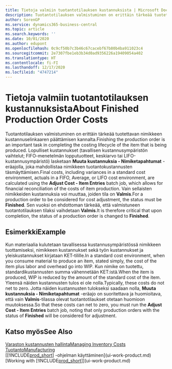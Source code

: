 ```yaml
---
title: Tietoja valmiin tuotantotilauksen kustannuksista | Microsoft Docs
description: Tuotantotilauksen valmistuminen on erittäin tärkeää tuotettavan nimikkeen kustannuselinkaaren päättämisen kannalta. Lopulliset kustannukset (tavallisen kustannusympäristön vaihtelut, FIFO-menetelmän lopputuotteet, keskiarvo tai LIFO-kustannusympäristö) lasketaan Muuta kustannuksia - Nimiketapahtumat -eräajolla.
author: SorenGP
ms.service: dynamics365-business-central
ms.topic: article
ms.search.keywords: ''
ms.date: 10/01/2020
ms.author: edupont
ms.openlocfilehash: 0c9cf50b7c3b46c67cacebf67b80b4ba911023c4
ms.sourcegitcommit: 2e7307fbe1eb3b34d0ad9356226a19409054a402
ms.translationtype: HT
ms.contentlocale: fi-FI
ms.lasthandoff: 12/17/2020
ms.locfileid: "4747214"
---
```

# <a name="about-finished-production-order-costs"></a><span data-ttu-id="3b0e6-104">Tietoja valmiin tuotantotilauksen kustannuksista</span><span class="sxs-lookup"><span data-stu-id="3b0e6-104">About Finished Production Order Costs</span></span>
<span data-ttu-id="3b0e6-105">Tuotantotilauksen valmistuminen on erittäin tärkeää tuotettavan nimikkeen kustannuselinkaaren päättämisen kannalta.</span><span class="sxs-lookup"><span data-stu-id="3b0e6-105">Finishing the production order is an important task in completing the costing lifecycle of the item that is being produced.</span></span> <span data-ttu-id="3b0e6-106">Lopulliset kustannukset (tavallisen kustannusympäristön vaihtelut; FIFO-menetelmän lopputuotteet, keskiarvo tai LIFO-kustannusympäristö) lasketaan **Muuta kustannuksia - Nimiketapahtumat** -eräajolla, joka mahdollistaa nimikkeen tuotantokustannusten täsmäyttämisen.</span><span class="sxs-lookup"><span data-stu-id="3b0e6-106">Final costs, including variances in a standard cost environment, actuals in a FIFO, Average, or LIFO cost environment, are calculated using the **Adjust Cost - Item Entries** batch job, which allows for financial reconciliation of the costs of item production.</span></span> <span data-ttu-id="3b0e6-107">Vain sellaisten nimikkeiden kustannuksia voi muuttaa, joiden tila on **Valmis**.</span><span class="sxs-lookup"><span data-stu-id="3b0e6-107">For a production order to be considered for cost adjustment, the status must be **Finished**.</span></span> <span data-ttu-id="3b0e6-108">Sen vuoksi on ehdottoman tärkeää, että valmistuneen tuotantotilauksen tilaksi vaihdetaan **Valmis**.</span><span class="sxs-lookup"><span data-stu-id="3b0e6-108">It is therefore critical that upon completion, the status of a production order is changed to **Finished**.</span></span>  

## <a name="example"></a><span data-ttu-id="3b0e6-109">Esimerkki</span><span class="sxs-lookup"><span data-stu-id="3b0e6-109">Example</span></span>  
 <span data-ttu-id="3b0e6-110">Kun materiaalia kulutetaan tavallisessa kustannusympäristössä nimikkeen tuottamiseksi, nimikkeen kustannukset sekä työn kustannukset ja yleiskustannukset kirjataan KET-tilille.</span><span class="sxs-lookup"><span data-stu-id="3b0e6-110">In a standard cost environment, when you consume material to produce an item, stated simply, the cost of the item plus labor and overhead go into WIP.</span></span> <span data-ttu-id="3b0e6-111">Kun nimike on tuotettu, standardikustannusten summa vähennetään KET:istä.</span><span class="sxs-lookup"><span data-stu-id="3b0e6-111">When the item is produced, WIP is reduced by the amount of the standard cost of the item.</span></span> <span data-ttu-id="3b0e6-112">Yleensä näiden kustannusten tulos ei ole nolla.</span><span class="sxs-lookup"><span data-stu-id="3b0e6-112">Typically, these costs do not net to zero.</span></span> <span data-ttu-id="3b0e6-113">Jotta näiden kustannusten tulokseksi saadaan nolla, **Muuta kustannuksia - Nimiketapahtumat** -eräajo on suoritettava ja huomioitava, että vain **Valmis**-tilassa olevat tuotantotilaukset otetaan huomioon muutoksessa.</span><span class="sxs-lookup"><span data-stu-id="3b0e6-113">So that these costs can net to zero, you must run the **Adjust Cost - Item Entries** batch job, noting that only production orders with the status of **Finished** will be considered for adjustment.</span></span>  

## <a name="see-also"></a><span data-ttu-id="3b0e6-114">Katso myös</span><span class="sxs-lookup"><span data-stu-id="3b0e6-114">See Also</span></span>  
[<span data-ttu-id="3b0e6-115">Varaston kustannusten hallinta</span><span class="sxs-lookup"><span data-stu-id="3b0e6-115">Managing Inventory Costs</span></span>](finance-manage-inventory-costs.md)  
[<span data-ttu-id="3b0e6-116">Tuotanto</span><span class="sxs-lookup"><span data-stu-id="3b0e6-116">Manufacturing</span></span>](production-manage-manufacturing.md)  
<span data-ttu-id="3b0e6-117">[[!INCLUDE[prod_short](includes/prod_short.md)] -ohjelman käyttäminen](ui-work-product.md)</span><span class="sxs-lookup"><span data-stu-id="3b0e6-117">[Working with [!INCLUDE[prod_short](includes/prod_short.md)]](ui-work-product.md)</span></span>
